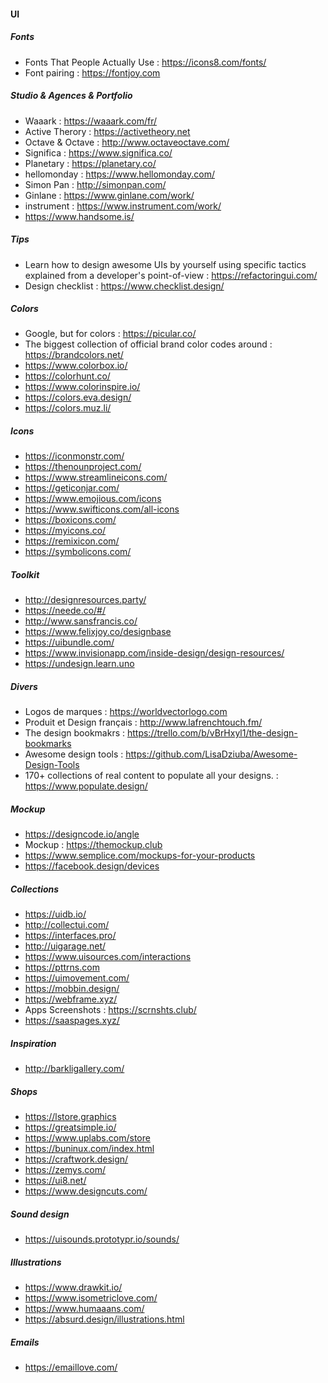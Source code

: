 #### UI

##### Fonts
- Fonts That People Actually Use : https://icons8.com/fonts/
- Font pairing : https://fontjoy.com

##### Studio & Agences & Portfolio
- Waaark : https://waaark.com/fr/
- Active Therory : https://activetheory.net
- Octave & Octave : http://www.octaveoctave.com/
- Significa : https://www.significa.co/
- Planetary : https://planetary.co/
- hellomonday : https://www.hellomonday.com/
- Simon Pan : http://simonpan.com/
- Ginlane : https://www.ginlane.com/work/
- instrument : https://www.instrument.com/work/
- https://www.handsome.is/

##### Tips
- Learn how to design awesome UIs by yourself using specific tactics explained from a developer's point-of-view : https://refactoringui.com/
- Design checklist : https://www.checklist.design/

##### Colors
- Google, but for colors : https://picular.co/
- The biggest collection of official brand color codes around : https://brandcolors.net/
- https://www.colorbox.io/
- https://colorhunt.co/
- https://www.colorinspire.io/
- https://colors.eva.design/
- https://colors.muz.li/

##### Icons
- https://iconmonstr.com/
- https://thenounproject.com/
- https://www.streamlineicons.com/
- https://geticonjar.com/
- https://www.emojious.com/icons
- https://www.swifticons.com/all-icons
- https://boxicons.com/ 
- https://myicons.co/
- https://remixicon.com/
- https://symbolicons.com/

##### Toolkit
- http://designresources.party/ 
- https://neede.co/#/
- http://www.sansfrancis.co/
- https://www.felixjoy.co/designbase
- https://uibundle.com/
- https://www.invisionapp.com/inside-design/design-resources/
- https://undesign.learn.uno

##### Divers
- Logos de marques : https://worldvectorlogo.com
- Produit et Design français : http://www.lafrenchtouch.fm/
- The design bookmakrs : https://trello.com/b/vBrHxyl1/the-design-bookmarks
- Awesome design tools : https://github.com/LisaDziuba/Awesome-Design-Tools
- 170+ collections of real content to populate all your designs.  : https://www.populate.design/

##### Mockup
- https://designcode.io/angle
- Mockup : https://themockup.club
- https://www.semplice.com/mockups-for-your-products
- https://facebook.design/devices

##### Collections
- https://uidb.io/
- http://collectui.com/
- https://interfaces.pro/
- http://uigarage.net/
- https://www.uisources.com/interactions
- https://pttrns.com
- https://uimovement.com/
- https://mobbin.design/
- https://webframe.xyz/
- Apps Screenshots : https://scrnshts.club/
- https://saaspages.xyz/

##### Inspiration
- http://barkligallery.com/

##### Shops
- https://lstore.graphics
- https://greatsimple.io/
- https://www.uplabs.com/store
- https://buninux.com/index.html
- https://craftwork.design/
- https://zemys.com/
- https://ui8.net/
- https://www.designcuts.com/

##### Sound design
- https://uisounds.prototypr.io/sounds/

##### Illustrations
- https://www.drawkit.io/
- https://www.isometriclove.com/
- https://www.humaaans.com/
- https://absurd.design/illustrations.html

##### Emails
- https://emaillove.com/
